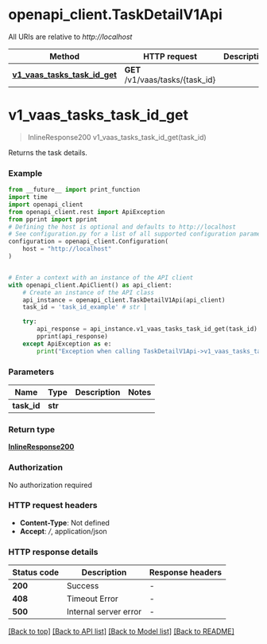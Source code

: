 # openapi_client.TaskDetailV1Api

All URIs are relative to *http://localhost*

Method | HTTP request | Description
------------- | ------------- | -------------
[**v1_vaas_tasks_task_id_get**](TaskDetailV1Api.md#v1_vaas_tasks_task_id_get) | **GET** /v1/vaas/tasks/{task_id} | 


# **v1_vaas_tasks_task_id_get**
> InlineResponse200 v1_vaas_tasks_task_id_get(task_id)



Returns the task details.

### Example

```python
from __future__ import print_function
import time
import openapi_client
from openapi_client.rest import ApiException
from pprint import pprint
# Defining the host is optional and defaults to http://localhost
# See configuration.py for a list of all supported configuration parameters.
configuration = openapi_client.Configuration(
    host = "http://localhost"
)


# Enter a context with an instance of the API client
with openapi_client.ApiClient() as api_client:
    # Create an instance of the API class
    api_instance = openapi_client.TaskDetailV1Api(api_client)
    task_id = 'task_id_example' # str | 

    try:
        api_response = api_instance.v1_vaas_tasks_task_id_get(task_id)
        pprint(api_response)
    except ApiException as e:
        print("Exception when calling TaskDetailV1Api->v1_vaas_tasks_task_id_get: %s\n" % e)
```

### Parameters

Name | Type | Description  | Notes
------------- | ------------- | ------------- | -------------
 **task_id** | **str**|  | 

### Return type

[**InlineResponse200**](InlineResponse200.md)

### Authorization

No authorization required

### HTTP request headers

 - **Content-Type**: Not defined
 - **Accept**: */*, application/json

### HTTP response details
| Status code | Description | Response headers |
|-------------|-------------|------------------|
**200** | Success |  -  |
**408** | Timeout Error |  -  |
**500** | Internal server error |  -  |

[[Back to top]](#) [[Back to API list]](../README.md#documentation-for-api-endpoints) [[Back to Model list]](../README.md#documentation-for-models) [[Back to README]](../README.md)

